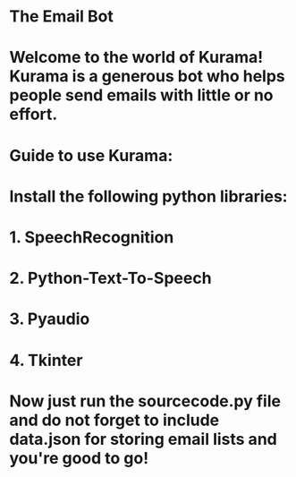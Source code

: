 # The Email Bot
# Welcome to the world of Kurama! Kurama is a generous bot who helps people send emails with little or no effort.
# Guide to use Kurama:
# Install the following python libraries:
# 1. SpeechRecognition
# 2. Python-Text-To-Speech
# 3. Pyaudio
# 4. Tkinter
# Now just run the sourcecode.py file and do not forget to include data.json for storing email lists and you're good to go!
